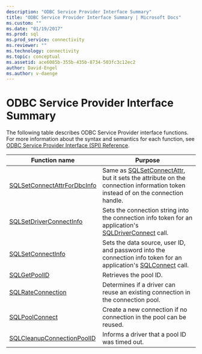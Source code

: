 ```yaml
---
description: "ODBC Service Provider Interface Summary"
title: "ODBC Service Provider Interface Summary | Microsoft Docs"
ms.custom: ""
ms.date: "01/19/2017"
ms.prod: sql
ms.prod_service: connectivity
ms.reviewer: ""
ms.technology: connectivity
ms.topic: conceptual
ms.assetid: ace6085b-355b-435b-8734-503fc3c12ec2
author: David-Engel
ms.author: v-daenge
---
```

# ODBC Service Provider Interface Summary
The following table describes ODBC Service Provider interface functions. For more information about the syntax and semantics for each function, see [ODBC Service Provider Interface (SPI) Reference](../../../odbc/reference/syntax/odbc-service-provider-interface-spi-reference.md).  
  
|Function name|Purpose|  
|-------------------|-------------|  
|[SQLSetConnectAttrForDbcInfo](../../../odbc/reference/syntax/sqldatasourcetodriver-function.md)|Same as [SQLSetConnectAttr](../../../odbc/reference/syntax/sqlsetconnectattr-function.md), but it sets the attribute on the connection information token instead of on the connection handle.|  
|[SQLSetDriverConnectInfo](../../../odbc/reference/syntax/sqldrivertodatasource-function.md)|Sets the connection string into the connection info token for an application's [SQLDriverConnect](../../../odbc/reference/syntax/sqldriverconnect-function.md) call.|  
|[SQLSetConnectInfo](../../../odbc/reference/syntax/sqldatasourcetodriver-function.md)|Sets the data source, user ID, and password into the connection info token for an application's [SQLConnect](../../../odbc/reference/syntax/sqlconnect-function.md) call.|  
|[SQLGetPoolID](../../../odbc/reference/syntax/sqldatasourcetodriver-function.md)|Retrieves the pool ID.|  
|[SQLRateConnection](../../../odbc/reference/syntax/sqldatasourcetodriver-function.md)|Determines if a driver can reuse an existing connection in the connection pool.|  
|[SQLPoolConnect](../../../odbc/reference/syntax/sqldatasourcetodriver-function.md)|Create a new connection if no connection in the pool can be reused.|  
|[SQLCleanupConnectionPoolID](../../../odbc/reference/syntax/sqldatasourcetodriver-function.md)|Informs a driver that a pool ID was timed out.|
